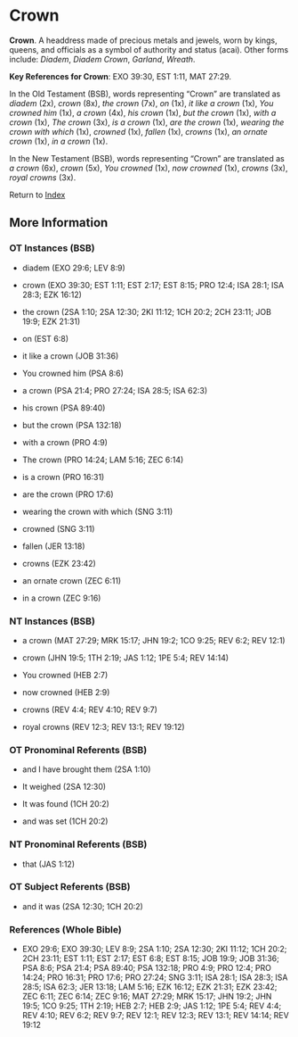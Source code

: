 # Crown
**Crown**. 
A headdress made of precious metals and jewels, worn by kings, queens, and officials as a symbol of authority and status (acai). 
Other forms include: 
*Diadem*, *Diadem Crown*, *Garland*, *Wreath*. 


**Key References for Crown**: 
EXO 39:30, EST 1:11, MAT 27:29. 


In the Old Testament (BSB), words representing “Crown” are translated as 
*diadem* (2x), *crown* (8x), *the crown* (7x), *on* (1x), *it like a crown* (1x), *You crowned him* (1x), *a crown* (4x), *his crown* (1x), *but the crown* (1x), *with a crown* (1x), *The crown* (3x), *is a crown* (1x), *are the crown* (1x), *wearing the crown with which* (1x), *crowned* (1x), *fallen* (1x), *crowns* (1x), *an ornate crown* (1x), *in a crown* (1x). 


In the New Testament (BSB), words representing “Crown” are translated as 
*a crown* (6x), *crown* (5x), *You crowned* (1x), *now crowned* (1x), *crowns* (3x), *royal crowns* (3x). 


Return to [Index](00-Index.md)

## More Information

### OT Instances (BSB)

* diadem (EXO 29:6; LEV 8:9)

* crown (EXO 39:30; EST 1:11; EST 2:17; EST 8:15; PRO 12:4; ISA 28:1; ISA 28:3; EZK 16:12)

* the crown (2SA 1:10; 2SA 12:30; 2KI 11:12; 1CH 20:2; 2CH 23:11; JOB 19:9; EZK 21:31)

* on (EST 6:8)

* it like a crown (JOB 31:36)

* You crowned him (PSA 8:6)

* a crown (PSA 21:4; PRO 27:24; ISA 28:5; ISA 62:3)

* his crown (PSA 89:40)

* but the crown (PSA 132:18)

* with a crown (PRO 4:9)

* The crown (PRO 14:24; LAM 5:16; ZEC 6:14)

* is a crown (PRO 16:31)

* are the crown (PRO 17:6)

* wearing the crown with which (SNG 3:11)

* crowned (SNG 3:11)

* fallen (JER 13:18)

* crowns (EZK 23:42)

* an ornate crown (ZEC 6:11)

* in a crown (ZEC 9:16)



### NT Instances (BSB)

* a crown (MAT 27:29; MRK 15:17; JHN 19:2; 1CO 9:25; REV 6:2; REV 12:1)

* crown (JHN 19:5; 1TH 2:19; JAS 1:12; 1PE 5:4; REV 14:14)

* You crowned (HEB 2:7)

* now crowned (HEB 2:9)

* crowns (REV 4:4; REV 4:10; REV 9:7)

* royal crowns (REV 12:3; REV 13:1; REV 19:12)



### OT Pronominal Referents (BSB)

* and I have brought them (2SA 1:10)

* It weighed (2SA 12:30)

* It was found (1CH 20:2)

* and was set (1CH 20:2)



### NT Pronominal Referents (BSB)

* that (JAS 1:12)



### OT Subject Referents (BSB)

* and it was (2SA 12:30; 1CH 20:2)



### References (Whole Bible)

* EXO 29:6; EXO 39:30; LEV 8:9; 2SA 1:10; 2SA 12:30; 2KI 11:12; 1CH 20:2; 2CH 23:11; EST 1:11; EST 2:17; EST 6:8; EST 8:15; JOB 19:9; JOB 31:36; PSA 8:6; PSA 21:4; PSA 89:40; PSA 132:18; PRO 4:9; PRO 12:4; PRO 14:24; PRO 16:31; PRO 17:6; PRO 27:24; SNG 3:11; ISA 28:1; ISA 28:3; ISA 28:5; ISA 62:3; JER 13:18; LAM 5:16; EZK 16:12; EZK 21:31; EZK 23:42; ZEC 6:11; ZEC 6:14; ZEC 9:16; MAT 27:29; MRK 15:17; JHN 19:2; JHN 19:5; 1CO 9:25; 1TH 2:19; HEB 2:7; HEB 2:9; JAS 1:12; 1PE 5:4; REV 4:4; REV 4:10; REV 6:2; REV 9:7; REV 12:1; REV 12:3; REV 13:1; REV 14:14; REV 19:12



